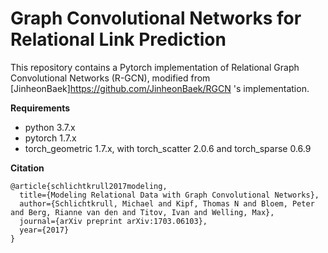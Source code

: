 # Graph Convolutional Networks for Relational Link Prediction

This repository contains a Pytorch implementation of Relational Graph Convolutional Networks (R-GCN), modified from
[JinheonBaek]https://github.com/JinheonBaek/RGCN 's implementation.


**Requirements**

* python 3.7.x
* pytorch 1.7.x
* torch_geometric 1.7.x, with torch_scatter 2.0.6 and torch_sparse 0.6.9


**Citation**


```
@article{schlichtkrull2017modeling,
  title={Modeling Relational Data with Graph Convolutional Networks},
  author={Schlichtkrull, Michael and Kipf, Thomas N and Bloem, Peter and Berg, Rianne van den and Titov, Ivan and Welling, Max},
  journal={arXiv preprint arXiv:1703.06103},
  year={2017}
}
```